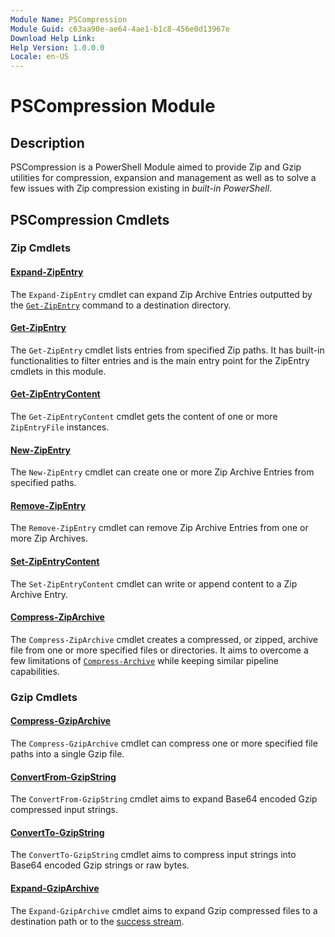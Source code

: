 ```yaml
---
Module Name: PSCompression
Module Guid: c63aa90e-ae64-4ae1-b1c8-456e0d13967e
Download Help Link:
Help Version: 1.0.0.0
Locale: en-US
---
```


# PSCompression Module

## Description

PSCompression is a PowerShell Module aimed to provide Zip and Gzip utilities for compression, expansion and management as well as to solve a few issues with Zip compression existing in _built-in PowerShell_.

## PSCompression Cmdlets

### Zip Cmdlets

#### [Expand-ZipEntry](Expand-ZipEntry.md)

The `Expand-ZipEntry` cmdlet can expand Zip Archive Entries outputted by the [`Get-ZipEntry`](Get-ZipEntry.md) command to a destination directory.

#### [Get-ZipEntry](Get-ZipEntry.md)

The `Get-ZipEntry` cmdlet lists entries from specified Zip paths. It has built-in functionalities to filter entries and is the main entry point for the ZipEntry cmdlets in this module.

#### [Get-ZipEntryContent](Get-ZipEntryContent.md)

The `Get-ZipEntryContent` cmdlet gets the content of one or more `ZipEntryFile` instances.

#### [New-ZipEntry](New-ZipEntry.md)

The `New-ZipEntry` cmdlet can create one or more Zip Archive Entries from specified paths.

#### [Remove-ZipEntry](Remove-ZipEntry.md)

The `Remove-ZipEntry` cmdlet can remove Zip Archive Entries from one or more Zip Archives.

#### [Set-ZipEntryContent](Set-ZipEntryContent.md)

The `Set-ZipEntryContent` cmdlet can write or append content to a Zip Archive Entry.

#### [Compress-ZipArchive](Compress-ZipArchive.md)

The `Compress-ZipArchive` cmdlet creates a compressed, or zipped, archive file from one or more specified files or directories. It aims to overcome a few limitations of [`Compress-Archive`](https://docs.microsoft.com/en-us/powershell/module/microsoft.powershell.archive/compress-archive?view=powershell-7.2) while keeping similar pipeline capabilities.

### Gzip Cmdlets

#### [Compress-GzipArchive](Compress-GzipArchive.md)

The `Compress-GzipArchive` cmdlet can compress one or more specified file paths into a single Gzip file.

#### [ConvertFrom-GzipString](ConvertFrom-GzipString.md)

The `ConvertFrom-GzipString` cmdlet aims to expand Base64 encoded Gzip compressed input strings.

#### [ConvertTo-GzipString](ConvertTo-GzipString.md)

The `ConvertTo-GzipString` cmdlet aims to compress input strings into Base64 encoded Gzip strings or raw bytes.

#### [Expand-GzipArchive](Expand-GzipArchive.md)

The `Expand-GzipArchive` cmdlet aims to expand Gzip compressed files to a destination path or to the [success stream](https://learn.microsoft.com/en-us/powershell/module/microsoft.powershell.core/about/about_output_streams?view=powershell-7.3#success-stream).

